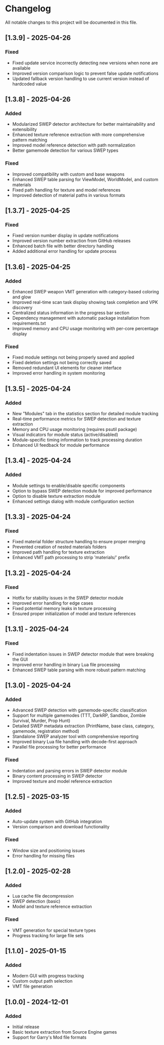 # Changelog

All notable changes to this project will be documented in this file.

## [1.3.9] - 2025-04-26

### Fixed
- Fixed update service incorrectly detecting new versions when none are available
- Improved version comparison logic to prevent false update notifications
- Updated fallback version handling to use current version instead of hardcoded value

## [1.3.8] - 2025-04-26

### Added
- Modularized SWEP detector architecture for better maintainability and extensibility
- Enhanced texture reference extraction with more comprehensive pattern matching
- Improved model reference detection with path normalization
- Better gamemode detection for various SWEP types

### Fixed
- Improved compatibility with custom and base weapons
- Enhanced SWEP table parsing for ViewModel, WorldModel, and custom materials
- Fixed path handling for texture and model references
- Improved detection of material paths in various formats

## [1.3.7] - 2025-04-25

### Fixed
- Fixed version number display in update notifications
- Improved version number extraction from GitHub releases
- Enhanced batch file with better directory handling
- Added additional error handling for update process

## [1.3.6] - 2025-04-25

### Added
- Enhanced SWEP weapon VMT generation with category-based coloring and glow
- Improved real-time scan task display showing task completion and VPK discovery
- Centralized status information in the progress bar section
- Dependency management with automatic package installation from requirements.txt
- Improved memory and CPU usage monitoring with per-core percentage display

### Fixed
- Fixed module settings not being properly saved and applied
- Fixed deletion settings not being correctly saved
- Removed redundant UI elements for cleaner interface
- Improved error handling in system monitoring

## [1.3.5] - 2025-04-24

### Added
- New "Modules" tab in the statistics section for detailed module tracking
- Real-time performance metrics for SWEP detection and texture extraction
- Memory and CPU usage monitoring (requires psutil package)
- Visual indicators for module status (active/disabled)
- Module-specific timing information to track processing duration
- Enhanced UI feedback for module performance

## [1.3.4] - 2025-04-24

### Added
- Module settings to enable/disable specific components
- Option to bypass SWEP detection module for improved performance
- Option to disable texture extraction module
- Enhanced settings dialog with module configuration section

## [1.3.3] - 2025-04-24

### Fixed
- Fixed material folder structure handling to ensure proper merging
- Prevented creation of nested materials folders
- Improved path handling for texture extraction
- Enhanced VMT path processing to strip 'materials/' prefix

## [1.3.2] - 2025-04-24

### Fixed
- Hotfix for stability issues in the SWEP detector module
- Improved error handling for edge cases
- Fixed potential memory leaks in texture processing
- Ensured proper initialization of model and texture references

## [1.3.1] - 2025-04-24

### Fixed
- Fixed indentation issues in SWEP detector module that were breaking the GUI
- Improved error handling in binary Lua file processing
- Enhanced SWEP table parsing with more robust pattern matching

## [1.3.0] - 2025-04-24

### Added
- Advanced SWEP detection with gamemode-specific classification
- Support for multiple gamemodes (TTT, DarkRP, Sandbox, Zombie Survival, Murder, Prop Hunt)
- Detailed SWEP metadata extraction (PrintName, base class, category, gamemode, registration method)
- Standalone SWEP analyzer tool with comprehensive reporting
- Improved binary Lua file handling with decode-first approach
- Parallel file processing for better performance

### Fixed
- Indentation and parsing errors in SWEP detector module
- Binary content processing in SWEP detector
- Improved texture and model reference extraction

## [1.2.5] - 2025-03-15

### Added
- Auto-update system with GitHub integration
- Version comparison and download functionality

### Fixed
- Window size and positioning issues
- Error handling for missing files

## [1.2.0] - 2025-02-28

### Added
- Lua cache file decompression
- SWEP detection (basic)
- Model and texture reference extraction

### Fixed
- VMT generation for special texture types
- Progress tracking for large file sets

## [1.1.0] - 2025-01-15

### Added
- Modern GUI with progress tracking
- Custom output path selection
- VMT file generation

## [1.0.0] - 2024-12-01

### Added
- Initial release
- Basic texture extraction from Source Engine games
- Support for Garry's Mod file formats
